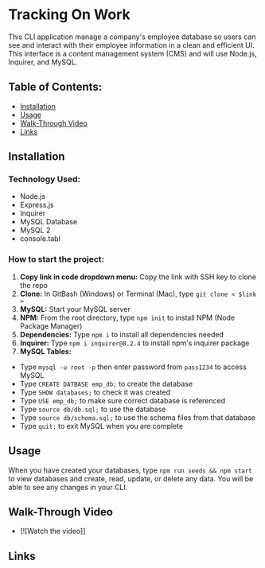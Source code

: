 # Tracking On Work
This CLI application manage a company's employee database so users can see and interact with their employee information in a clean and efficient UI. This interface is a content management system (CMS) and will use Node.js, Inquirer, and MySQL.

## Table of Contents:
* [Installation](#installation)
* [Usage](#usage)
* [Walk-Through Video](#walkthroughvideo)
* [Links](#links)

## Installation

### Technology Used:  
* Node.js 
* Express.js
* Inquirer
* MySQL Database
* MySQL 2
* console.tabl

### How to start the project:  
1. **Copy link in code dropdown menu:** Copy the link with SSH key to clone the repo
1. **Clone:** In GitBash (Windows) or Terminal (Mac), type `git clone < $link >`
1. **MySQL:** Start your MySQL server
1. **NPM:** From the root directory, type `npm init` to install NPM (Node Package Manager)
1. **Dependencies:** Type `npm i` to install all dependencies needed
1. **Inquirer:** Type `npm i inquirer@8.2.4` to install npm's inquirer package
1. **MySQL Tables:** 
* Type `mysql -u root -p` then enter password from `pass1234` to access MySQL
* Type `CREATE DATBASE emp_db;` to create the database
* Type `SHOW databases;` to check it was created
* Type `USE emp_db;` to make sure correct database is referenced
* Type `source db/db.sql;` to use the database
* Type `source db/schema.sql;` to use the schema files from that database
* Type `quit;` to exit MySQL when you are complete

## Usage
When you have created your databases, type `npm run seeds && npm start` to view databases and create, read, update, or delete any data. You will be able to see any changes in your CLI.

## Walk-Through Video
* [![Watch the video]]

## Links
